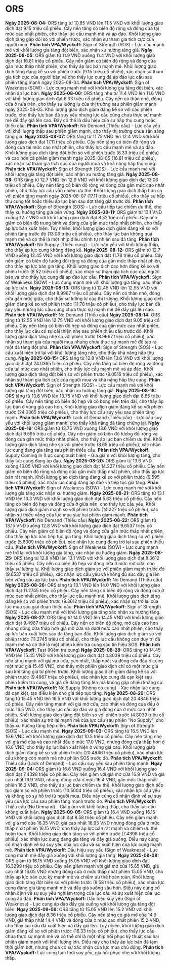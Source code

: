 # ORS

**Ngày 2025-08-04:** ORS tăng từ 10.85 VND lên 11.5 VND với khối lượng giao dịch đạt 9.15 triệu cổ phiếu. Cây nến tăng có biên độ rộng và đóng cửa tại mức cao nhất phiên, cho thấy lực cầu mạnh mẽ và áp đảo. Khối lượng giao dịch tăng gấp đôi so với phiên trước, xác nhận sự tham gia tích cực của người mua. **Phân tích VPA/Wyckoff:** Sign of Strength (SOS) - Lực cầu mạnh mẽ với khối lượng gia tăng đột biến, xác nhận xu hướng tăng giá.
**Ngày 2025-08-05:** ORS giảm từ 11.9 VND xuống 11.4 VND với khối lượng giao dịch đạt 16.81 triệu cổ phiếu. Cây nến giảm có biên độ rộng và đóng cửa gần mức thấp nhất phiên, cho thấy áp lực bán mạnh mẽ. Khối lượng giao dịch tăng đáng kể so với phiên trước (9.15 triệu cổ phiếu), xác nhận sự tham gia tích cực của người bán và cho thấy lực cung đã áp đảo lực cầu sau phiên tăng mạnh ngày 2025-08-04. **Phân tích VPA/Wyckoff:** Sign of Weakness (SOW) - Lực cung mạnh mẽ với khối lượng gia tăng đột biến, xác nhận áp lực bán.
**Ngày 2025-08-06:** ORS tăng nhẹ từ 11.4 VND lên 11.6 VND với khối lượng giao dịch đạt 6.33 triệu cổ phiếu. Cây nến có thân nhỏ, đóng cửa ở nửa trên, cho thấy sự lưỡng lự của thị trường sau phiên giảm mạnh ngày 2025-08-05. Khối lượng giao dịch giảm đáng kể so với các phiên trước, cho thấy lực bán đã suy yếu nhưng lực cầu cũng chưa thực sự mạnh mẽ để đẩy giá lên cao. Đây có thể là dấu hiệu của sự hấp thụ cung hoặc thiếu cầu. **Phân tích VPA/Wyckoff:** No Demand (Thiếu cầu) - Lực cầu yếu với khối lượng thấp sau phiên giảm mạnh, cho thấy thị trường chưa sẵn sàng tăng giá.
**Ngày 2025-08-07:** ORS tăng từ 11.75 VND lên 12.4 VND với khối lượng giao dịch đạt 17.11 triệu cổ phiếu. Cây nến tăng có biên độ rộng và đóng cửa tại mức cao nhất phiên, cho thấy lực cầu mạnh mẽ và áp đảo. Khối lượng giao dịch tăng đột biến so với phiên trước (6.33 triệu cổ phiếu) và cao hơn cả phiên giảm mạnh ngày 2025-08-05 (16.81 triệu cổ phiếu), xác nhận sự tham gia tích cực của người mua và khả năng hấp thụ cung. **Phân tích VPA/Wyckoff:** Sign of Strength (SOS) - Lực cầu mạnh mẽ với khối lượng gia tăng đột biến, xác nhận xu hướng tăng giá.
**Ngày 2025-08-08:** ORS tăng từ 12.7 VND lên 12.9 VND với khối lượng giao dịch đạt 13.06 triệu cổ phiếu. Cây nến tăng có biên độ rộng và đóng cửa gần mức cao nhất phiên, cho thấy lực cầu vẫn chiếm ưu thế. Khối lượng giao dịch thấp hơn so với phiên tăng mạnh ngày 2025-08-07 (17.11 triệu cổ phiếu), cho thấy sự hấp thụ cung tốt hoặc thiếu áp lực bán sau đợt tăng giá trước đó. **Phân tích VPA/Wyckoff:** Sign of Strength (SOS) - Lực cầu tiếp tục chiếm ưu thế, cho thấy xu hướng tăng giá bền vững.
**Ngày 2025-08-11:** ORS giảm từ 13.1 VND xuống 12.7 VND với khối lượng giao dịch đạt 8.52 triệu cổ phiếu. Cây nến giảm có biên độ trung bình và đóng cửa gần mức thấp nhất phiên, cho thấy áp lực bán xuất hiện. Tuy nhiên, khối lượng giao dịch giảm đáng kể so với phiên tăng trước đó (13.06 triệu cổ phiếu), cho thấy lực bán không quá mạnh mẽ và có thể là một nhịp điều chỉnh tự nhiên sau đà tăng. **Phân tích VPA/Wyckoff:** No Supply (Thiếu cung) - Lực bán yếu với khối lượng thấp, cho thấy áp lực cung không đáng kể.
**Ngày 2025-08-12:** ORS giảm từ 12.7 VND xuống 12.45 VND với khối lượng giao dịch đạt 11.78 triệu cổ phiếu. Cây nến giảm có biên độ tương đối rộng và đóng cửa gần mức thấp nhất phiên, cho thấy áp lực bán gia tăng. Khối lượng giao dịch cao hơn đáng kể so với phiên trước (8.52 triệu cổ phiếu), xác nhận sự tham gia tích cực của người bán và cho thấy lực cung đã áp đảo lực cầu. **Phân tích VPA/Wyckoff:** Sign of Weakness (SOW) - Lực cung mạnh mẽ với khối lượng gia tăng, xác nhận áp lực bán.
**Ngày 2025-08-13:** ORS tăng từ 12.45 VND lên 12.55 VND với khối lượng giao dịch đạt 8.9967 triệu cổ phiếu. Cây nến có thân nhỏ, đóng cửa gần mức giữa, cho thấy sự lưỡng lự của thị trường. Khối lượng giao dịch giảm đáng kể so với phiên trước (11.78 triệu cổ phiếu), cho thấy lực bán đã suy yếu nhưng lực cầu cũng chưa thực sự mạnh mẽ để đẩy giá lên cao. **Phân tích VPA/Wyckoff:** No Demand (Thiếu cầu)
**Ngày 2025-08-14:** ORS tăng từ 12.55 VND lên 12.75 VND với khối lượng giao dịch đạt 9.05 triệu cổ phiếu. Cây nến tăng có biên độ hẹp và đóng cửa gần mức cao nhất phiên, cho thấy lực cầu có sự cải thiện nhẹ sau phiên thiếu cầu trước đó. Khối lượng giao dịch tăng nhẹ so với phiên trước (8.9967 triệu cổ phiếu), xác nhận sự tham gia của người mua nhưng chưa thực sự mạnh mẽ để tạo ra một đà tăng đột phá. **Phân tích VPA/Wyckoff:** Sign of Strength (SOS) - Lực cầu xuất hiện trở lại với khối lượng tăng nhẹ, cho thấy khả năng hấp thụ cung.
**Ngày 2025-08-15:** ORS tăng từ 12.8 VND lên 13.6 VND với khối lượng giao dịch đạt 24.0365 triệu cổ phiếu. Cây nến tăng có biên độ rộng và đóng cửa tại mức cao nhất phiên, cho thấy lực cầu mạnh mẽ và áp đảo. Khối lượng giao dịch tăng đột biến so với phiên trước (9.0516 triệu cổ phiếu), xác nhận sự tham gia tích cực của người mua và khả năng hấp thụ cung. **Phân tích VPA/Wyckoff:** Sign of Strength (SOS) - Lực cầu mạnh mẽ với khối lượng gia tăng đột biến, xác nhận xu hướng tăng giá.
**Ngày 2025-08-18:** ORS tăng từ 13.6 VND lên 13.75 VND với khối lượng giao dịch đạt 8.65 triệu cổ phiếu. Cây nến tăng có biên độ hẹp và có bóng nến trên dài, cho thấy áp lực bán ở vùng giá cao hơn. Khối lượng giao dịch giảm đáng kể so với phiên trước (24.0365 triệu cổ phiếu), cho thấy lực cầu suy yếu sau phiên tăng mạnh. **Phân tích VPA/Wyckoff:** Lack of Demand (Thiếu cầu) - Lực cầu suy yếu với khối lượng giảm mạnh, cho thấy khả năng đà tăng chững lại.
**Ngày 2025-08-19:** ORS giảm từ 13.75 VND xuống 13.6 VND với khối lượng giao dịch đạt 9.595 triệu cổ phiếu. Cây nến giảm có biên độ tương đối rộng và đóng cửa gần mức thấp nhất phiên, cho thấy áp lực bán chiếm ưu thế. Khối lượng giao dịch tăng nhẹ so với phiên trước (8.65 triệu cổ phiếu), xác nhận lực cung đang gia tăng sau phiên thiếu cầu. **Phân tích VPA/Wyckoff:** Supply Coming In (Lực cung xuất hiện) - Giá giảm với khối lượng tăng, cho thấy lực cung đang áp đảo.
**Ngày 2025-08-20:** ORS giảm từ 13.6 VND xuống 13.05 VND với khối lượng giao dịch đạt 14.227 triệu cổ phiếu. Cây nến giảm có biên độ rộng và đóng cửa gần mức thấp nhất phiên, cho thấy áp lực bán rất mạnh. Khối lượng giao dịch tăng đáng kể so với phiên trước (9.595 triệu cổ phiếu), xác nhận lực cung đang áp đảo và tiếp tục gia tăng. **Phân tích VPA/Wyckoff:** Sign of Weakness (SOW) - Lực cung mạnh mẽ với khối lượng gia tăng xác nhận xu hướng giảm.
**Ngày 2025-08-21:** ORS tăng từ 13.1 VND lên 13.3 VND với khối lượng giao dịch đạt 5.63 triệu cổ phiếu. Cây nến tăng có biên độ hẹp và đóng cửa ở giữa nến, cho thấy lực cầu yếu. Khối lượng giao dịch giảm mạnh so với phiên trước (14.227 triệu cổ phiếu), xác nhận sự thiếu vắng của lực mua sau hai phiên giảm mạnh. **Phân tích VPA/Wyckoff:** No Demand (Thiếu cầu)
**Ngày 2025-08-22:** ORS giảm từ 13.15 VND xuống 12.8 VND với khối lượng giao dịch đạt 9.6537 triệu cổ phiếu. Cây nến giảm có biên độ rộng và đóng cửa gần mức thấp nhất phiên, cho thấy áp lực bán tiếp tục gia tăng. Khối lượng giao dịch tăng so với phiên trước (5.6309 triệu cổ phiếu), xác nhận lực cung đang trở lại sau phiên thiếu cầu. **Phân tích VPA/Wyckoff:** Sign of Weakness (SOW) - Lực cung mạnh mẽ trở lại với khối lượng gia tăng, xác nhận xu hướng giảm.
**Ngày 2025-08-25:** ORS tăng từ 12.8 VND lên 13.1 VND với khối lượng giao dịch đạt 8.3612 triệu cổ phiếu. Cây nến có biên độ hẹp và đóng cửa ở mức mở cửa, cho thấy sự lưỡng lự. Khối lượng giao dịch giảm so với phiên giảm mạnh trước đó (9.6537 triệu cổ phiếu), xác nhận lực cầu yếu và không đủ sức đẩy giá lên bền vững sau áp lực bán. **Phân tích VPA/Wyckoff:** No Demand (Thiếu cầu)
**Ngày 2025-08-26:** ORS tăng từ 13.1 VND lên 14.0 VND với khối lượng giao dịch đạt 11.2745 triệu cổ phiếu. Cây nến tăng có biên độ rộng và đóng cửa ở mức cao nhất phiên, cho thấy lực cầu mạnh mẽ. Khối lượng giao dịch tăng đáng kể so với phiên trước (8.3612 triệu cổ phiếu), xác nhận sự trở lại của lực mua sau giai đoạn thiếu cầu. **Phân tích VPA/Wyckoff:** Sign of Strength (SOS) - Lực cầu mạnh mẽ với khối lượng gia tăng xác nhận xu hướng tăng.
**Ngày 2025-08-27:** ORS tăng từ 14.0 VND lên 14.45 VND với khối lượng giao dịch đạt 9.4967 triệu cổ phiếu. Cây nến có biên độ rộng, mở cửa cao hơn nhưng đóng cửa thấp hơn giá mở cửa và dưới mức cao nhất phiên, cho thấy áp lực bán xuất hiện sau đà tăng ban đầu. Khối lượng giao dịch giảm so với phiên trước (11.2745 triệu cổ phiếu), cho thấy lực cầu không còn duy trì đà mạnh mẽ và có thể là một phiên kiểm tra cung sau tín hiệu SOS. **Phân tích VPA/Wyckoff:** Test (Kiểm tra cung)
**Ngày 2025-08-28:** ORS tăng từ 14.45 VND lên 15.45 VND với khối lượng giao dịch đạt 4.8039 triệu cổ phiếu. Cây nến tăng mạnh với giá mở cửa, cao nhất, thấp nhất và đóng cửa đều ở cùng một mức giá 15.45 VND, cho thấy một phiên giao dịch chỉ có một mức giá sau khi tăng giá từ phiên trước. Khối lượng giao dịch giảm đáng kể so với phiên trước (9.4967 triệu cổ phiếu), xác nhận lực cung đã cạn kiệt sau phiên kiểm tra cung, và giá dễ dàng tăng lên mà không gặp nhiều kháng cự. **Phân tích VPA/Wyckoff:** No Supply (Không có cung) - Xác nhận lực cung đã cạn kiệt, tạo điều kiện cho giá tiếp tục tăng.
**Ngày 2025-08-29:** ORS tăng từ 15.45 VND lên 16.5 VND với khối lượng giao dịch đạt 20.4846 triệu cổ phiếu. Cây nến tăng mạnh với giá mở cửa, cao nhất và đóng cửa đều ở mức 16.5 VND, cho thấy lực cầu áp đảo và giá đóng cửa ở mức cao nhất phiên. Khối lượng giao dịch tăng đột biến so với phiên trước (4.8039 triệu cổ phiếu), xác nhận sự trở lại mạnh mẽ của lực cầu sau phiên "No Supply", cho thấy xu hướng tăng tiếp diễn. **Phân tích VPA/Wyckoff:** Sign of Strength (SOS) - Lực cầu mạnh mẽ.
**Ngày 2025-09-03:** ORS tăng từ 16.5 VND lên 16.6 VND với khối lượng giao dịch đạt 10.5 triệu cổ phiếu. Cây nến tăng nhẹ với giá mở cửa và cao nhất đều ở mức 17.0 VND, nhưng đóng cửa thấp hơn ở 16.6 VND, cho thấy áp lực bán xuất hiện ở vùng giá cao. Khối lượng giao dịch giảm đáng kể so với phiên trước (20.4846 triệu cổ phiếu), xác nhận lực cầu không còn mạnh mẽ như phiên SOS trước đó. **Phân tích VPA/Wyckoff:** Thiếu cầu (Lack of Demand) - Lực cầu suy yếu sau phiên tăng mạnh.
**Ngày 2025-09-04:** ORS giảm từ 16.6 VND xuống 16.4 VND với khối lượng giao dịch đạt 7.4398 triệu cổ phiếu. Cây nến giảm với giá mở cửa 16.9 VND và giá cao nhất 16.9 VND, nhưng đóng cửa ở mức 16.4 VND, gần mức thấp nhất phiên 16.2 VND, cho thấy áp lực bán chiếm ưu thế. Khối lượng giao dịch tiếp tục giảm so với phiên trước (10.5004 triệu cổ phiếu), xác nhận lực cầu yếu và không có sự hỗ trợ từ người mua. Điều này củng cố nhận định về sự suy yếu của lực cầu sau phiên tăng mạnh trước đó. **Phân tích VPA/Wyckoff:** Thiếu cầu (No Demand) - Giá giảm với khối lượng thấp, cho thấy lực cầu không xuất hiện.
**Ngày 2025-09-05:** ORS giảm từ 16.4 VND xuống 16.15 VND với khối lượng giao dịch đạt 8.58 triệu cổ phiếu. Cây nến giảm mạnh với giá mở cửa 16.35 VND, giá cao nhất 16.95 VND nhưng đóng cửa ở mức thấp nhất phiên 16.15 VND, cho thấy áp lực bán rất mạnh và chiếm ưu thế hoàn toàn. Khối lượng giao dịch tăng so với phiên trước (7.4398 triệu cổ phiếu), xác nhận lực cung đang gia tăng và đẩy giá xuống. Điều này củng cố nhận định về sự suy yếu của lực cầu và sự xuất hiện của lực cung mạnh mẽ. **Phân tích VPA/Wyckoff:** Dấu hiệu suy yếu (Sign of Weakness) - Lực cung mạnh mẽ đẩy giá xuống với khối lượng gia tăng.
**Ngày 2025-09-08:** ORS giảm từ 16.15 VND xuống 15.05 VND với khối lượng giao dịch đạt 16.3299 triệu cổ phiếu. Cây nến giảm mạnh với giá mở cửa 15.65 VND, giá cao nhất 16.05 VND nhưng đóng cửa ở mức thấp nhất phiên 15.05 VND, cho thấy áp lực bán cực kỳ mạnh mẽ và chiếm ưu thế hoàn toàn. Khối lượng giao dịch tăng đột biến so với phiên trước (8.58 triệu cổ phiếu), xác nhận lực cung đang gia tăng mạnh mẽ và đẩy giá xuống sâu hơn. Điều này củng cố nhận định về sự suy yếu nghiêm trọng của lực cầu và sự xuất hiện của lực cung áp đảo. **Phân tích VPA/Wyckoff:** Dấu hiệu suy yếu (Sign of Weakness) - Lực cung áp đảo đẩy giá xuống với khối lượng gia tăng đột biến.
**Ngày 2025-09-09:** ORS tăng từ 15.05 VND lên 15.2 VND với khối lượng giao dịch đạt 8.36 triệu cổ phiếu. Cây nến tăng có giá mở cửa 14.9 VND, giá thấp nhất 14.4 VND và đóng cửa ở mức cao nhất phiên 15.2 VND, cho thấy lực cầu đã xuất hiện và đẩy giá lên. Tuy nhiên, khối lượng giao dịch giảm đáng kể so với phiên trước (16.33 triệu cổ phiếu), cho thấy lực cầu chưa thực sự mạnh mẽ và có thể chỉ là một nhịp hồi phục kỹ thuật sau hai phiên giảm mạnh với khối lượng lớn. Điều này cho thấy áp lực bán đã tạm thời giảm bớt, nhưng chưa có sự xác nhận của lực mua chủ động. **Phân tích VPA/Wyckoff:** Lực cung tạm thời suy yếu, giá hồi phục nhẹ với khối lượng thấp.
